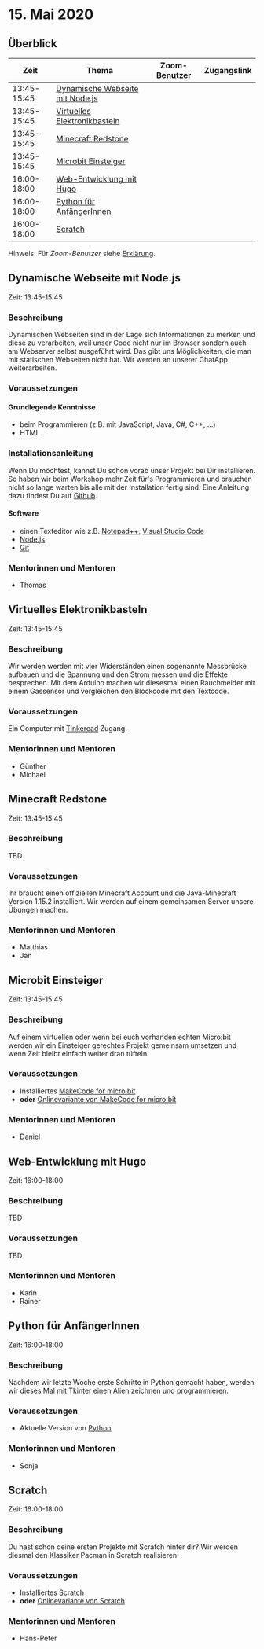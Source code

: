 # 15. Mai 2020


## Überblick

| Zeit        | Thema                                                                   | Zoom-Benutzer | Zugangslink                                       |
|-------------|-------------------------------------------------------------------------|---------------|---------------------------------------------------|
| 13:45-15:45 | [Dynamische Webseite mit Node.js](#dynamische-webseite-mit-nodejs)      |               |                                                   |
| 13:45-15:45 | [Virtuelles Elektronikbasteln](#virtuelles-elektronikbasteln)           |               |                                                   |
| 13:45-15:45 | [Minecraft Redstone](#minecraft-redstone)                               |               |                                                   |
| 13:45-15:45 | [Microbit Einsteiger](#microbit-einsteiger)                             |               |                                                   |
| 16:00-18:00 | [Web-Entwicklung mit Hugo](#web-entwicklung-mit-Hugo)                   |               |                                                   |
| 16:00-18:00 | [Python für AnfängerInnen](#python-für-anfängerinnen)                   |               |                                                   |
| 16:00-18:00 | [Scratch](#scratch)                                                     |               |                                                   |

Hinweis: Für *Zoom-Benutzer* siehe [Erklärung](https://github.com/coderdojo-linz/coderdojo-online/blob/master/Zoom.md).


## Dynamische Webseite mit Node.js

Zeit: 13:45-15:45

### Beschreibung

Dynamischen Webseiten sind in der Lage sich Informationen zu merken und diese zu verarbeiten, weil unser Code nicht nur im Browser sondern auch am Webserver selbst ausgeführt wird. Das gibt uns Möglichkeiten, die man mit statischen Webseiten nicht hat. Wir werden an unserer ChatApp weiterarbeiten.

### Voraussetzungen

#### Grundlegende Kenntnisse

* beim Programmieren (z.B. mit JavaScript, Java, C#, C++, ...)
* HTML

### Installationsanleitung

Wenn Du möchtest, kannst Du schon vorab unser Projekt bei Dir installieren. So haben wir beim Workshop mehr Zeit für's Programmieren und brauchen nicht so lange warten bis alle mit der Installation fertig sind. Eine Anleitung dazu findest Du auf [Github](https://github.com/coderdojo-neusiedl/dynamic-webpage/tree/workshop-20200515).

#### Software

* einen Texteditor wie z.B. [Notepad++](https://notepad-plus-plus.org), [Visual Studio Code](https://code.visualstudio.com)
* [Node.js](https://nodejs.org/en/download/)
* [Git](https://git-scm.com/download/win)

### Mentorinnen und Mentoren

* Thomas


## Virtuelles Elektronikbasteln

Zeit: 13:45-15:45

### Beschreibung

Wir werden werden mit vier Widerständen einen sogenannte Messbrücke aufbauen und die Spannung und den Strom messen und die Effekte besprechen. Mit dem Arduino machen wir diesesmal einen Rauchmelder mit einem Gassensor und vergleichen den Blockcode mit den Textcode.

### Voraussetzungen

Ein Computer mit [Tinkercad](https://www.tinkercad.com) Zugang. 

### Mentorinnen und Mentoren

* Günther
* Michael


## Minecraft Redstone

Zeit: 13:45-15:45

### Beschreibung

TBD

### Voraussetzungen

Ihr braucht einen offiziellen Minecraft Account und die Java-Minecraft Version 1.15.2 installiert. Wir werden auf einem gemeinsamen Server unsere Übungen machen.

### Mentorinnen und Mentoren

* Matthias
* Jan


## Microbit Einsteiger

Zeit: 13:45-15:45

### Beschreibung

Auf einem virtuellen oder wenn bei euch vorhanden echten Micro:bit werden wir ein Einsteiger gerechtes Projekt gemeinsam umsetzen und wenn Zeit bleibt einfach weiter dran tüfteln.

### Voraussetzungen

* Installiertes [MakeCode for micro:bit](https://www.microsoft.com/store/apps/9pjc7sv48lcx)
* **oder** [Onlinevariante von MakeCode for micro:bit](https://makecode.microbit.org/)

### Mentorinnen und Mentoren

* Daniel


## Web-Entwicklung mit Hugo

Zeit: 16:00-18:00

### Beschreibung

TBD

### Voraussetzungen

TBD 

### Mentorinnen und Mentoren

* Karin
* Rainer


## Python für AnfängerInnen

Zeit: 16:00-18:00

### Beschreibung

Nachdem wir letzte Woche erste Schritte in Python gemacht haben, werden wir dieses Mal mit Tkinter einen Alien zeichnen und programmieren.

### Voraussetzungen

* Aktuelle Version von [Python](https://www.python.org/downloads/)

### Mentorinnen und Mentoren

* Sonja


## Scratch

Zeit: 16:00-18:00

### Beschreibung

Du hast schon deine ersten Projekte mit Scratch hinter dir? Wir werden diesmal den Klassiker Pacman in Scratch realisieren.

### Voraussetzungen

* Installiertes [Scratch](https://scratch.mit.edu/download)
* **oder** [Onlinevariante von Scratch](https://scratch.mit.edu/)

### Mentorinnen und Mentoren

* Hans-Peter
